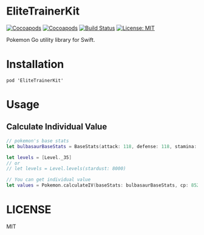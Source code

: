 # EliteTrainerKit


[![Cocoapods](http://img.shields.io/cocoapods/v/EliteTrainerKit.svg)](https://cocoapods.org/pods/EliteTrainerKit)
[![Cocoapods](http://img.shields.io/cocoapods/p/EliteTrainerKit.svg)](https://cocoapods.org/pods/EliteTrainerKit)
[![Build Status](https://travis-ci.org/starhoshi/EliteTrainerKit.svg?branch=master)](https://travis-ci.org/starhoshi/EliteTrainerKit)
[![License: MIT](https://img.shields.io/badge/License-MIT-green.svg)](https://opensource.org/licenses/MIT)


Pokemon Go utility library for Swift.

# Installation

```
pod 'EliteTrainerKit'
```

# Usage

## Calculate Individual Value

```swift
// pokemon's base stats
let bulbasaurBaseStats = BaseStats(attack: 118, defense: 118, stamina: 90)

let levels = [Level._35]
// or
// let levels = Level.levels(stardust: 8000)

// You can get individual value
let values = Pokemon.calculateIV(baseStats: bulbasaurBaseStats, cp: 852, hp: 76, levels: levels)
```

# LICENSE

MIT
